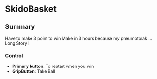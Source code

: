 # SkidoBasket

## Summary  
Have to make 3 point to win
Make in 3 hours because my pneumotorak ... Long Story !

### Control  
- **Primary button**: To restart when you win  
- **GripButton**: Take Ball

